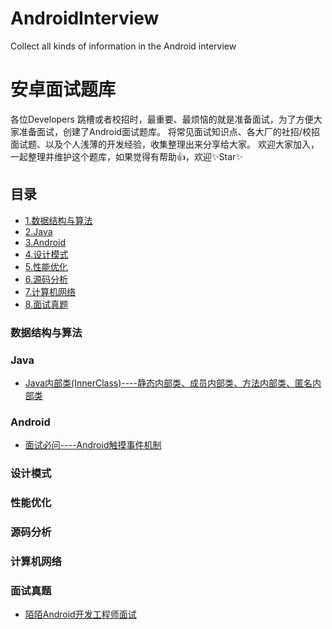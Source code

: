 # AndroidInterview
Collect all kinds of information in the Android interview

# 安卓面试题库
各位Developers 跳槽或者校招时，最重要、最烦恼的就是准备面试，为了方便大家准备面试，创建了Android面试题库。
将常见面试知识点、各大厂的社招/校招面试题、以及个人浅薄的开发经验，收集整理出来分享给大家。
欢迎大家加入，一起整理并维护这个题库，如果觉得有帮助👍，欢迎✨Star✨

## 目录
- [1.数据结构与算法](#数据结构与算法)
- [2.Java](#java)
- [3.Android](#android)
- [4.设计模式](#设计模式)
- [5.性能优化](#性能优化)
- [6.源码分析](#源码分析)
- [7.计算机网络](#计算机网络)
- [8.面试真题](#面试真题)

### 数据结构与算法
### Java
- [Java内部类(InnerClass)----静态内部类、成员内部类、方法内部类、匿名内部类](https://github.com/dazhaoDai/AndroidInterview/blob/master/java/Java%E9%9D%99%E6%80%81%E5%86%85%E9%83%A8%E7%B1%BB%E3%80%81%E5%86%85%E9%83%A8%E7%B1%BB%E3%80%81%E5%8C%BF%E5%90%8D%E5%86%85%E9%83%A8%E7%B1%BB.md)
### Android
- [面试必问----Android触摸事件机制](https://github.com/dazhaoDai/AndroidInterview/blob/master/android/%E6%B8%85%E6%99%B0%E6%98%8E%E4%BA%86%E7%9A%84Android%E8%A7%A6%E6%91%B8%E4%BA%8B%E4%BB%B6%E5%88%86%E5%8F%91%E6%9C%BA%E5%88%B6.md)
### 设计模式
### 性能优化
### 源码分析
### 计算机网络
### 面试真题
- [陌陌Android开发工程师面试](https://github.com/dazhaoDai/AndroidInterview/blob/master/interviews/%E9%99%8C%E9%99%8C%E9%9D%A2%E8%AF%95%E9%A2%98.md)
